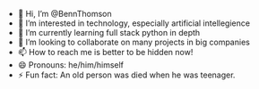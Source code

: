 - 👋 Hi, I’m @BennThomson
- 👀 I’m interested in technology, especially artificial intellegience
- 🌱 I’m currently learning full stack python in depth
- 💞️ I’m looking to collaborate on many projects in big companies
- 📫 How to reach me is better to be hidden now!
- 😄 Pronouns: he/him/himself
- ⚡ Fun fact: An old person was died when he was teenager.

<!---
BennThomson/BennThomson is a ✨ special ✨ repository because its `README.md` (this file) appears on your GitHub profile.
You can click the Preview link to take a look at your changes.
--->
